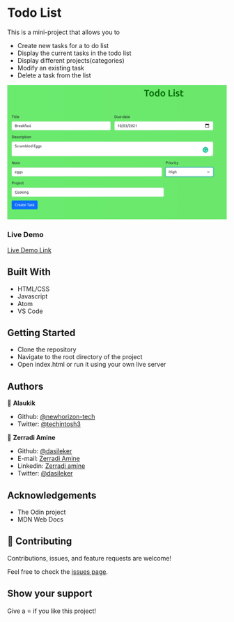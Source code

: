 # Todo List

This is a mini-project that allows you to

- Create new tasks for a to do list
- Display the current tasks in the todo list
- Display different projects(categories)
- Modify an existing task
- Delete a task from the list 

![screenshot](./img/screenshot.png)

### Live Demo

[Live Demo Link]()

## Built With

- HTML/CSS
- Javascript
- Atom
- VS Code


## Getting Started

- Clone the repository
- Navigate to the root directory of the project
- Open index.html or run it using your own live server

## Authors

👤 **Alaukik**

- Github: [@newhorizon-tech](https://github.com/newhorizon-tech)
- Twitter: [@techintosh3](https://twitter.com/techintosh3)

👤 **Zerradi Amine**

- Github: [@dasileker](https://github.com/dasileker)
- E-mail: [Zerradi Amine](e-mail:zerradi.amine@hotmail.com)
- Linkedin: [Zerradi amine](https://www.linkedin.com/in/amine-zerradi-46b0a697/)
- Twitter: [@dasileker](https://twitter.com/@dasileker)

## Acknowledgements

- The Odin project
- MDN Web Docs


## 🤝 Contributing

Contributions, issues, and feature requests are welcome!

Feel free to check the [issues page](https).

## Show your support

Give a ⭐️ if you like this project!
